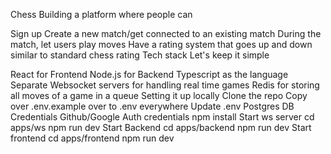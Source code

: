 Chess
Building a platform where people can

Sign up
Create a new match/get connected to an existing match
During the match, let users play moves
Have a rating system that goes up and down similar to standard chess rating
Tech stack
Let's keep it simple

React for Frontend
Node.js for Backend
Typescript as the language
Separate Websocket servers for handling real time games
Redis for storing all moves of a game in a queue
Setting it up locally
Clone the repo
Copy over .env.example over to .env everywhere
Update .env
Postgres DB Credentials
Github/Google Auth credentials
npm install
Start ws server
cd apps/ws
npm run dev
Start Backend
cd apps/backend
npm run dev
Start frontend
cd apps/frontend
npm run dev
